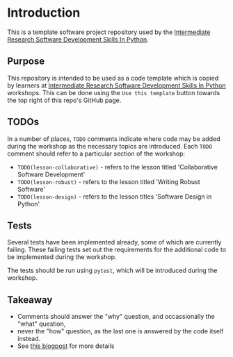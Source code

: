 # Introduction

This is a template software project repository used by the [Intermediate Research Software Development Skills In Python](https://github.com/carpentries-incubator/python-intermediate-development).

## Purpose

This repository is intended to be used as a code template which is copied by learners at [Intermediate Research Software Development Skills In Python](https://github.com/carpentries-incubator/python-intermediate-development) workshops.
This can be done using the `Use this template` button towards the top right of this repo's GitHub page.

## TODOs

In a number of places, `TODO` comments indicate where code may be added during the
workshop as the necessary topics are introduced.
Each `TODO` comment should refer to a particular section of the workshop:

- `TODO(lesson-collaborative)` - refers to the lesson titled 'Collaborative Software Development'
- `TODO(lesson-robust)` - refers to the lesson titled 'Writing Robust Software'
- `TODO(lesson-design)` - refers to the lesson titles 'Software Design in Python'

## Tests

Several tests have been implemented already, some of which are currently failing.
These failing tests set out the requirements for the additional code to be implemented during the workshop.

The tests should be run using `pytest`, which will be introduced during the workshop.

## Takeaway

- Comments should answer the "why" question, and occassionally the "what" question, 
- never the "how" question, as the last one is answered by the code itself instead.
- See [this blogpost](https://www.freecodecamp.org/news/code-comments-the-good-the-bad-and-the-ugly-be9cc65fbf83/) for more details
